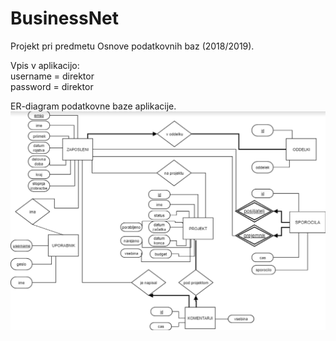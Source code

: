 # BusinessNet
Projekt pri predmetu Osnove podatkovnih baz (2018/2019).

Vpis v aplikacijo: <br/>
  username = direktor <br/>
  password = direktor <br/>

ER-diagram podatkovne baze aplikacije. 
![alt text](diagram.png)
